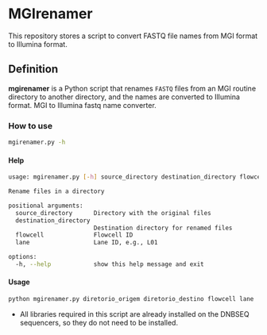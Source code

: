 # MGIrenamer

This repository stores a script to convert FASTQ file names from MGI format to Illumina format.

## Definition

**mgirenamer** is a Python script that renames `FASTQ` files from an MGI routine directory to another directory, and the names are converted to Illumina format. MGI to Illumina fastq name converter.

### How to use

```bash
mgirenamer.py -h
```

#### Help

```bash
usage: mgirenamer.py [-h] source_directory destination_directory flowcell lane

Rename files in a directory

positional arguments:
  source_directory      Directory with the original files
  destination_directory
                        Destination directory for renamed files
  flowcell              Flowcell ID
  lane                  Lane ID, e.g., L01

options:
  -h, --help            show this help message and exit
```

#### Usage

```bash
python mgirenamer.py diretorio_origem diretorio_destino flowcell lane 
```

- All libraries required in this script are already installed on the DNBSEQ sequencers, so they do not need to be installed.
